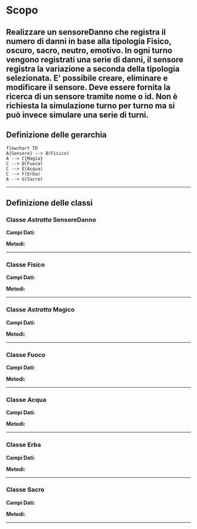 # Scopo
Realizzare un sensoreDanno che registra il numero di danni in base alla tipologia Fisico, oscuro, sacro, neutro, emotivo.
In ogni turno vengono registrati una serie di danni, il sensore registra la variazione a seconda della tipologia selezionata. E' possibile creare, eliminare e modificare il sensore.
Deve essere fornita la ricerca di un sensore tramite nome o id.
Non è richiesta la simulazione turno per turno ma si può invece simulare una serie di turni.
---
## Definizione delle gerarchia

```mermaid
flowchart TD
A{Sensore} --> B(Fisico)
A --> C{Magia}
C --> D(Fuoco)
C --> E(Acqua)
C --> F(Erba)
A --> G(Sacro)
```
---
## Definizione delle classi

### Classe *Astratta* SensoreDanno
**Campi Dati:**

**Metodi:**

---
### Classe Fisico
**Campi Dati:**

**Metodi:**

---
### Classe *Astratta* Magico
**Campi Dati:**

**Metodi:**

---
### Classe Fuoco
**Campi Dati:**

**Metodi:**

---
### Classe Acqua
**Campi Dati:**

**Metodi:**

---
### Classe Erba
**Campi Dati:**

**Metodi:**

---
### Classe Sacro
**Campi Dati:**

**Metodi:**

---